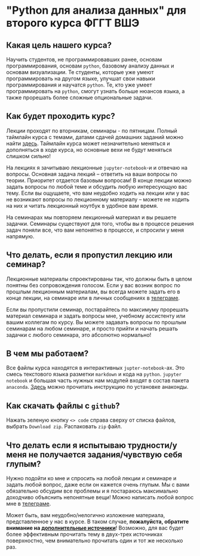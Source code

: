 # "Python для анализа данных" для второго курса ФГГТ ВШЭ

## Какая цель нашего курса?
Научить студентов, не программировавших ранее, основам программирования, основам `python`, базовому анализу данных и основам визуализации. Те студенты, которые уже умеют программировать на другом языке, улучшат свои навыки программирования и научатся `python`. Те, кто уже умеет программировать на `python`, смогут узнать больше нюансов языка, а также прорешать более сложные опциональные задачи.

## Как будет проходить курс?
Лекции проходят по вторникам, семинары - по пятницам. Полный таймлайн курса с темами, датами сдачей домашних заданий можно найти [здесь](https://github.com/teimy/geohse-python-2024/blob/main/timeline.md). Таймлайн курса может незначительно меняться и дополняться в ходе курса, но основные вехи не будут меняться слишком сильно! 

На лекциях я зачитываю лекционные `jupyter-notebook`-и и отвечаю на вопросы. Основная задача лекций &ndash; ответить на ваши вопросы по теории. Приоритет отдается базовым вопросам! В конце лекции можно задать вопросы по любой теме и обсудить любую интересующую вас тему. Если вы ощущаете, что вам неудобно ходить на лекции или у вас не возникают вопросы по лекционному материалу &ndash; можете не ходить на них и читать лекционный ноутбук в удобное вам время. 

На семинарах мы повторяем лекционный материал и вы решаете задачки. Семинары существуют для того, чтобы вы в процессе решения задач поняли все, что вам непонятно в процессе, и спросили у меня напрямую.

## Что делать, если я пропустил лекцию или семинар?
Лекционные материалы спроектированы так, что должны быть в целом понятны без сопровождения голосом. Если у вас возник вопрос по прошлым лекционным материалам, вы всегда можете задать его в конце лекции, на семинаре или в личных сообщениях в [телеграме](https://t.me/teimy42).

Если вы пропустили семинар, постарайтесь по максимуму прорешать материал семинара и задать вопросы мне, учебному ассистенту или вашим коллегам по курсу. Вы можете задавать вопросы по прошлым семинарам на любом семинаре, и просто прийти и начать решать задачки с любого семинара, это абсолютно нормально! 

## В чем мы работаем?
Все файлы курса находятся в интерактивных `jupter-notebook`-ах. Это смесь текстового языка разметки `markdown` и кода на `python`. `jupyter notebook` и большая часть нужных нам модулей входят в состав пакета `anaconda`. [Здесь](https://github.com/teimy/geohse-python-2024/blob/main/anaconda-installation-guide.md) можно прочитать инструкцию по установке анаконды.

## Как скачать файлы с `github`?
Нажать зеленую кнопку `<> code` справа сверху от списка файлов, выбрать `Download zip`. Распаковать `zip` файл.

## Что делать если я испытываю трудности/у меня не получается задания/чувствую себя глупым?
Нужно подойти ко мне и спросить на любой лекции и семинаре и задать любой вопрос, даже если он кажется очень глупым. Мы с вами обязательно обсудим все проблемы и я постараюсь максимально доходчиво объяснить непонятные вещи! Можно написать любой вопрос мне в [телеграме](https://t.me/teimy42).

Может быть, вам неудобно/нелогично изложение материала, представленное у нас в курсе. В таком случае, **пожалуйста, обратите внимание на [дополнительные источники](https://github.com/teimy/geohse-python-2024/blob/main/further-reading.md)**! Возможно, для вас будет более эффективным прочитать тему в двух-трех источниках поверхностно, чем внимательно прочитать один и тот же несколько раз.
